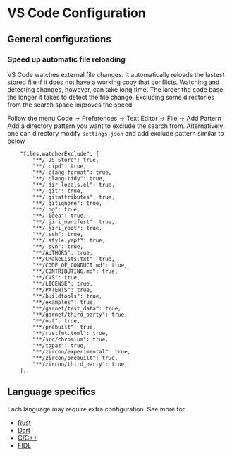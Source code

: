 # VS Code Configuration

## General configurations

### Speed up automatic file reloading
VS Code watches external file changes. It automatically reloads the lastest stored file if it does not have a working copy that conflicts. Watching and detecting changes, however, can take long time. The larger the code base, the longer it takes to detect the file change. Excluding some directories from the search space improves the speed.

Follow the menu Code -> Preferences -> Text Editor -> File -> Add Pattern
Add a directory pattern you want to exclude the search from. Alternatively one can directory modify `settings.json` and add exclude pattern similar to below

```
    "files.watcherExclude": {
        "**/.DS_Store": true,
        "**/.cipd": true,
        "**/.clang-format": true,
        "**/.clang-tidy": true,
        "**/.dir-locals.el": true,
        "**/.git": true,
        "**/.gitattributes": true,
        "**/.gitignore": true,
        "**/.hg": true,
        "**/.idea": true,
        "**/.jiri_manifest": true,
        "**/.jiri_root": true,
        "**/.ssh": true,
        "**/.style.yapf": true,
        "**/.svn": true,
        "**/AUTHORS": true,
        "**/CMakeLists.txt": true,
        "**/CODE_OF_CONDUCT.md": true,
        "**/CONTRIBUTING.md": true,
        "**/CVS": true,
        "**/LICENSE": true,
        "**/PATENTS": true,
        "**/buildtools": true,
        "**/examples": true,
        "**/garnet/test_data": true,
        "**/garnet/third_party": true,
        "**/out": true,
        "**/prebuilt": true,
        "**/rustfmt.toml": true,
        "**/src/chromium": true,
        "**/topaz": true,
        "**/zircon/experimental": true,
        "**/zircon/prebuilt": true,
        "**/zircon/third_party": true,
    },
```


## Language specifics
Each language may require extra configuration. See more for

* [Rust](/docs/development/languages/rust/editors.md#visual-studio-code)
* [Dart](/docs/development/languages/dart/ides.md#visual-studio-code)
* [C/C++](/docs/development/languages/c-cpp/editors.md#visual-studio-code)
* [FIDL](/docs/development/languages/fidl/guides/editors.md#visual-studio-code)